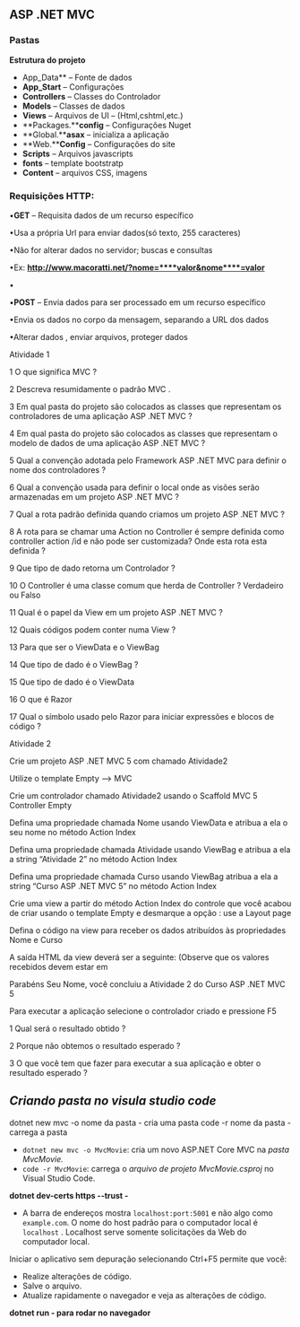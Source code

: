 ## ASP .NET MVC





### **Pastas**

**Estrutura do projeto**

- App_Data** – Fonte de dados
- **App_Start** – Configurações
- **Controllers** – Classes do Controlador
- **Models** – Classes de dados
- **Views** – Arquivos de UI – (Html,cshtml,etc.)
- **Packages.****config** – Configurações Nuget
- **Global.****asax** – inicializa a aplicação
- **Web.****Config** – Configurações do site
- **Scripts** – Arquivos javascripts
- **fonts** – template bootstratp
- **Content** – arquivos CSS, imagens





### **Requisições HTTP:**



•**GET** – Requisita dados de um recurso específico

•Usa a própria Url para enviar dados(só texto, 255 caracteres)

•Não for alterar dados no servidor; buscas e consultas

•Ex: **http://www.macoratti.net/?nome=****valor&nome****=valor**

•

•**POST** – Envia dados para ser processado em um recurso específico

•Envia os dados no corpo da mensagem, separando a URL dos dados 

•Alterar dados , enviar arquivos, proteger dados






Atividade 1

1 O que significa MVC ?

2 Descreva resumidamente o padrão MVC .

3 Em qual pasta do projeto são colocados as classes que representam os controladores de uma aplicação
ASP .NET MVC ?

4 Em qual pasta do projeto são colocados as classes que representam o modelo de dados de uma
aplicação ASP .NET MVC ?

5 Qual a convenção adotada pelo Framework ASP .NET MVC para definir o nome dos controladores ?

6 Qual a convenção usada para definir o local onde as visões serão armazenadas em um projeto ASP .NET
MVC ?

7 Qual a rota padrão definida quando criamos um projeto ASP .NET MVC ?

8 A rota para se chamar uma Action no Controller é sempre definida como controller action /id e não pode
ser customizada? Onde esta rota esta definida ?

9 Que tipo de dado retorna um Controlador ?

10 O Controller é uma classe comum que herda de Controller ? Verdadeiro ou Falso

11 Qual é o papel da View em um projeto ASP .NET MVC ?

12 Quais códigos podem conter numa View ?

13 Para que ser o ViewData e o ViewBag

14 Que tipo de dado é o ViewBag ?

15 Que tipo de dado é o ViewData

16 O que é Razor

17 Qual o símbolo usado pelo Razor para iniciar expressões e blocos de código ?




Atividade 2

Crie um projeto ASP .NET MVC 5 com chamado Atividade2

Utilize o template Empty --> MVC

Crie um controlador chamado Atividade2 usando o Scaffold MVC 5 Controller Empty

Defina uma propriedade chamada Nome usando ViewData e atribua a ela o seu nome no método Action
Index

Defina uma propriedade chamada Atividade usando ViewBag e atribua a ela a string “Atividade 2” no
método Action Index

Defina uma propriedade chamada Curso usando ViewBag atribua a ela a string “Curso ASP .NET MVC 5” no
método Action Index

Crie uma view a partir do método Action Index do controle que você acabou de criar usando o template
Empty e desmarque a opção : use a Layout page

Defina o código na view para receber os dados atribuídos às propriedades Nome e Curso

A saída HTML da view deverá ser a seguinte: (Observe que os valores recebidos devem estar em

Parabéns Seu Nome, você concluiu a Atividade 2 do Curso ASP .NET MVC 5

Para executar a aplicação selecione o controlador criado e pressione F5

1 Qual será o resultado obtido ?

2 Porque não obtemos o resultado esperado ?

3 O que você tem que fazer para executar a sua aplicação e obter o resultado esperado ?

## *Criando pasta no visula studio code*

dotnet new mvc -o nome da pasta - cria uma pasta 
       code -r nome da pasta - carrega a pasta

- `dotnet new mvc -o MvcMovie`: cria um novo ASP.NET Core MVC na *pasta MvcMovie.*
- `code -r MvcMovie`: carrega o *arquivo de projeto MvcMovie.csproj* no Visual Studio Code.

**dotnet dev-certs https --trust -**

- A barra de endereços mostra `localhost:port:5001` e não algo como `example.com`. O nome do host padrão para o computador local é `localhost` . Localhost serve somente solicitações da Web do computador local.

Iniciar o aplicativo sem depuração selecionando Ctrl+F5 permite que você:

- Realize alterações de código.
- Salve o arquivo.
- Atualize rapidamente o navegador e veja as alterações de código.

**dotnet run - para rodar no navegador**
